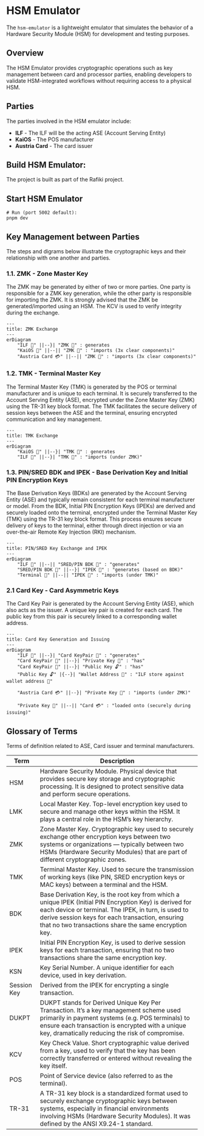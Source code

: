 # HSM Emulator

The `hsm-emulator` is a lightweight emulator that simulates the behavior of a Hardware Security Module (HSM) for
development and testing purposes.

## Overview

The HSM Emulator provides cryptographic operations such as key management between card and processor parties, enabling
developers to validate HSM-integrated workflows without requiring access to a physical HSM.

## Parties

The parties involved in the HSM emulator include:

- **ILF** - The ILF will be the acting ASE (Account Serving Entity)
- **KaiOS** - The POS manufacturer
- **Austria Card** - The card issuer

## Build HSM Emulator:

The project is built as part of the Rafiki project.

## Start HSM Emulator

```shell
# Run (port 5002 default):
pnpm dev
```

## Key Management between Parties

The steps and digrams below illustrate the cryptographic keys and their relationship with one another and parties.

### 1.1. ZMK - Zone Master Key

The ZMK may be generated by either of two or more parties. One party is responsible for a ZMK key generation, while the
other party is responsible for importing the ZMK. It is strongly advised that the ZMK be generated/imported using an HSM.
The KCV is used to verify integrity during the exchange.

```mermaid
---
title: ZMK Exchange
---
erDiagram
    "ILF 🏦" ||--}| "ZMK 🔑" : generates
    "KaiOS 📱" ||--|| "ZMK 🔑" : "imports (3x clear components)"
    "Austria Card 💳" ||--|| "ZMK 🔑" : "imports (3x clear components)"
```

### 1.2. TMK - Terminal Master Key

The Terminal Master Key (TMK) is generated by the POS or terminal manufacturer and is unique to each terminal.
It is securely transferred to the Account Serving Entity (ASE),
encrypted under the Zone Master Key (ZMK) using the TR-31 key block format.
The TMK facilitates the secure delivery of session keys between the ASE and the terminal,
ensuring encrypted communication and key management.

```mermaid
---
title: TMK Exchange
---
erDiagram
    "KaiOS 📱" ||--}| "TMK 🔑" : generates
    "ILF 🏦" ||--}| "TMK 🔑" : "imports (under ZMK)"
```

### 1.3. PIN/SRED BDK and IPEK - Base Derivation Key and Initial PIN Encryption Keys

The Base Derivation Keys (BDKs) are generated by the Account Serving Entity (ASE) and typically remain consistent for each terminal
manufacturer or model. From the BDK, Initial PIN Encryption Keys (IPEKs) are derived and securely loaded onto the terminal,
encrypted under the Terminal Master Key (TMK) using the TR-31 key block format.
This process ensures secure delivery of keys to the terminal, either through direct injection or via an over-the-air Remote Key Injection (RKI) mechanism.

```mermaid
---
title: PIN/SRED Key Exchange and IPEK
---
erDiagram
    "ILF 🏦" ||--|| "SRED/PIN BDK 🔑" : "generates"
    "SRED/PIN BDK 🔑" ||--}| "IPEK 🔑" : "generates (based on BDK)"
    "Terminal 📱" ||--|| "IPEK 🔑" : "imports (under TMK)"
```

### 2.1 Card Key - Card Asymmetric Keys

The Card Key Pair is generated by the Account Serving Entity (ASE), which also acts as the issuer.
A unique key pair is created for each card.
The public key from this pair is securely linked to a corresponding wallet address.

```mermaid
---
title: Card Key Generation and Issuing
---
erDiagram
    "ILF 🏦" ||--}| "Card KeyPair 🔐" : "generates"
    "Card KeyPair 🔐" ||--}| "Private Key 🔑" : "has"
    "Card KeyPair 🔐" ||--}| "Public Key 🔓" : "has"
    "Public Key 🔓" |{--}| "Wallet Address 📇" : "ILF store against wallet address 💽"

    "Austria Card 💳" ||--}| "Private Key 🔑" : "imports (under ZMK)"

    "Private Key 🔑" ||--|| "Card 💳" : "loaded onto (securely during issuing)"
```

## Glossary of Terms

Terms of definition related to ASE, Card issuer and terminal manufacturers.

| Term        | Description                                                                                                                                                                                                                                                                 |
| ----------- | --------------------------------------------------------------------------------------------------------------------------------------------------------------------------------------------------------------------------------------------------------------------------- |
| HSM         | Hardware Security Module. Physical device that provides secure key storage and cryptographic processing. It is designed to protect sensitive data and perform secure operations.                                                                                            |
| LMK         | Local Master Key. Top-level encryption key used to secure and manage other keys within the HSM. It plays a central role in the HSM’s key hierarchy.                                                                                                                         |
| ZMK         | Zone Master Key. Cryptographic key used to securely exchange other encryption keys between two systems or organizations — typically between two HSMs (Hardware Security Modules) that are part of different cryptographic zones.                                            |
| TMK         | Terminal Master Key. Used to secure the transmission of working keys (like PIN, SRED encryption keys or MAC keys) between a terminal and the HSM.                                                                                                                           |
| BDK         | Base Derivation Key, is the root key from which a unique IPEK (Initial PIN Encryption Key) is derived for each device or terminal. The IPEK, in turn, is used to derive session keys for each transaction, ensuring that no two transactions share the same encryption key. |
| IPEK        | Initial PIN Encryption Key, is used to derive session keys for each transaction, ensuring that no two transactions share the same encryption key.                                                                                                                           |
| KSN         | Key Serial Number. A unique identifier for each device, used in key derivation.                                                                                                                                                                                             |
| Session Key | Derived from the IPEK for encrypting a single transaction.                                                                                                                                                                                                                  |
| DUKPT       | DUKPT stands for Derived Unique Key Per Transaction. It’s a key management scheme used primarily in payment systems (e.g. POS terminals) to ensure each transaction is encrypted with a unique key, dramatically reducing the risk of compromise.                           |
| KCV         | Key Check Value. Short cryptographic value derived from a key, used to verify that the key has been correctly transferred or entered without revealing the key itself.                                                                                                      |
| POS         | Point of Service device (also referred to as the terminal).                                                                                                                                                                                                                 |
| TR-31       | A TR-31 key block is a standardized format used to securely exchange cryptographic keys between systems, especially in financial environments involving HSMs (Hardware Security Modules). It was defined by the ANSI X9.24-1 standard.                                      |
